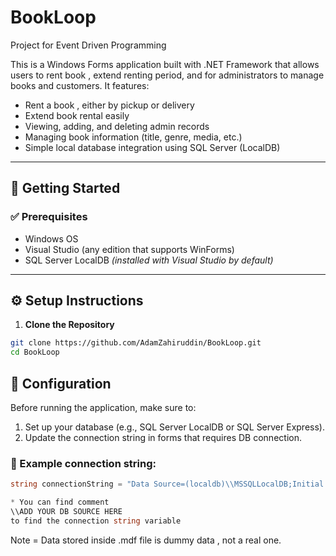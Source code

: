 # BookLoop
Project for Event Driven Programming

This is a Windows Forms application built with .NET Framework that allows users to rent book , extend renting period, and for administrators to manage books and customers. It features:

- Rent a book , either by pickup or delivery
- Extend book rental easily
- Viewing, adding, and deleting admin records
- Managing book information (title, genre, media, etc.)
- Simple local database integration using SQL Server (LocalDB)

---

## 🚀 Getting Started

### ✅ Prerequisites

- Windows OS
- Visual Studio (any edition that supports WinForms)
- SQL Server LocalDB *(installed with Visual Studio by default)*

---

## ⚙️ Setup Instructions

1. **Clone the Repository**

```bash
git clone https://github.com/AdamZahiruddin/BookLoop.git
cd BookLoop
```

## 🔧 Configuration

Before running the application, make sure to:

1. Set up your database (e.g., SQL Server LocalDB or SQL Server Express).
2. Update the connection string in forms that requires DB connection.

### 🔁 Example connection string:
```csharp
string connectionString = "Data Source=(localdb)\\MSSQLLocalDB;Initial Catalog=YourDatabaseName;Integrated Security=True;";

* You can find comment
\\ADD YOUR DB SOURCE HERE
to find the connection string variable
```

Note = Data stored inside .mdf file is dummy data , not a real one.





